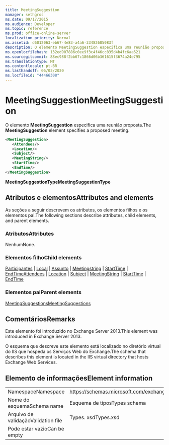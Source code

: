 ```yaml
---
title: MeetingSuggestion
manager: sethgros
ms.date: 09/17/2015
ms.audience: Developer
ms.topic: reference
ms.prod: office-online-server
localization_priority: Normal
ms.assetid: d6012063-eb67-4e83-a4a6-33482685083f
description: O elemento MeetingSuggestion especifica uma reunião proposta.
ms.openlocfilehash: 132ed907886c0ee9f3c4f46cc835d4b4fc6aa621
ms.sourcegitcommit: 88ec988f2bb67c1866d06b361615f3674a24e795
ms.translationtype: MT
ms.contentlocale: pt-BR
ms.lasthandoff: 06/03/2020
ms.locfileid: "44466308"
---
```

# <a name="meetingsuggestion"></a><span data-ttu-id="6ae95-103">MeetingSuggestion</span><span class="sxs-lookup"><span data-stu-id="6ae95-103">MeetingSuggestion</span></span>

<span data-ttu-id="6ae95-104">O elemento **MeetingSuggestion** especifica uma reunião proposta.</span><span class="sxs-lookup"><span data-stu-id="6ae95-104">The **MeetingSuggestion** element specifies a proposed meeting.</span></span> 
  
```XML
<MeetingSuggestion>
   <Attendees/>
   <Location/>
   <Subject/>
   <MeetingString/>
   <StartTime/>
   <EndTime/>
</MeetingSuggestion>
```

 <span data-ttu-id="6ae95-105">**MeetingSuggestionType**</span><span class="sxs-lookup"><span data-stu-id="6ae95-105">**MeetingSuggestionType**</span></span>
## <a name="attributes-and-elements"></a><span data-ttu-id="6ae95-106">Atributos e elementos</span><span class="sxs-lookup"><span data-stu-id="6ae95-106">Attributes and elements</span></span>

<span data-ttu-id="6ae95-107">As seções a seguir descrevem os atributos, os elementos filhos e os elementos pai.</span><span class="sxs-lookup"><span data-stu-id="6ae95-107">The following sections describe attributes, child elements, and parent elements.</span></span>
  
### <a name="attributes"></a><span data-ttu-id="6ae95-108">Atributos</span><span class="sxs-lookup"><span data-stu-id="6ae95-108">Attributes</span></span>

<span data-ttu-id="6ae95-109">Nenhum</span><span class="sxs-lookup"><span data-stu-id="6ae95-109">None.</span></span>
  
### <a name="child-elements"></a><span data-ttu-id="6ae95-110">Elementos filho</span><span class="sxs-lookup"><span data-stu-id="6ae95-110">Child elements</span></span>

<span data-ttu-id="6ae95-111">[Participantes](attendees.md)  |  [Local](location.md)  |  [Assunto](subject.md)  |  [Meetingstring](meetingstring.md)  |  [StartTime](starttime.md)  |  [EndTime](endtime.md)</span><span class="sxs-lookup"><span data-stu-id="6ae95-111">[Attendees](attendees.md) | [Location](location.md) | [Subject](subject.md) | [MeetingString](meetingstring.md) | [StartTime](starttime.md) | [EndTime](endtime.md)</span></span>
  
### <a name="parent-elements"></a><span data-ttu-id="6ae95-112">Elementos pai</span><span class="sxs-lookup"><span data-stu-id="6ae95-112">Parent elements</span></span>

[<span data-ttu-id="6ae95-113">MeetingSuggestions</span><span class="sxs-lookup"><span data-stu-id="6ae95-113">MeetingSuggestions</span></span>](meetingsuggestions.md)
  
## <a name="remarks"></a><span data-ttu-id="6ae95-114">Comentários</span><span class="sxs-lookup"><span data-stu-id="6ae95-114">Remarks</span></span>

<span data-ttu-id="6ae95-115">Este elemento foi introduzido no Exchange Server 2013.</span><span class="sxs-lookup"><span data-stu-id="6ae95-115">This element was introduced in Exchange Server 2013.</span></span>
  
<span data-ttu-id="6ae95-116">O esquema que descreve este elemento está localizado no diretório virtual do IIS que hospeda os Serviços Web do Exchange.</span><span class="sxs-lookup"><span data-stu-id="6ae95-116">The schema that describes this element is located in the IIS virtual directory that hosts Exchange Web Services.</span></span>
  
## <a name="element-information"></a><span data-ttu-id="6ae95-117">Elemento de informações</span><span class="sxs-lookup"><span data-stu-id="6ae95-117">Element information</span></span>

|||
|:-----|:-----|
|<span data-ttu-id="6ae95-118">Namespace</span><span class="sxs-lookup"><span data-stu-id="6ae95-118">Namespace</span></span>  <br/> |https://schemas.microsoft.com/exchange/services/2006/types  <br/> |
|<span data-ttu-id="6ae95-119">Nome do esquema</span><span class="sxs-lookup"><span data-stu-id="6ae95-119">Schema name</span></span>  <br/> |<span data-ttu-id="6ae95-120">Esquema de tipos</span><span class="sxs-lookup"><span data-stu-id="6ae95-120">Types schema</span></span>  <br/> |
|<span data-ttu-id="6ae95-121">Arquivo de validação</span><span class="sxs-lookup"><span data-stu-id="6ae95-121">Validation file</span></span>  <br/> |<span data-ttu-id="6ae95-122">Types. xsd</span><span class="sxs-lookup"><span data-stu-id="6ae95-122">Types.xsd</span></span>  <br/> |
|<span data-ttu-id="6ae95-123">Pode estar vazio</span><span class="sxs-lookup"><span data-stu-id="6ae95-123">Can be empty</span></span>  <br/> ||
   

